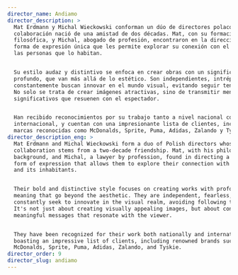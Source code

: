 ```yaml
---
director_name: Andiamo
director_description: >
  Mat Erdmann y Michal Wieckowski conforman un dúo de directores polacos cuya
  colaboración nació de una amistad de dos décadas. Mat, con su formación
  filosófica, y Michal, abogado de profesión, encontraron en la dirección una
  forma de expresión única que les permite explorar su conexión con el mundo y
  las personas que lo habitan.


  Su estilo audaz y distintivo se enfoca en crear obras con un significado
  profundo, que van más allá de lo estético. Son independientes, intrépidos y
  constantemente buscan innovar en el mundo visual, evitando seguir tendencias.
  No solo se trata de crear imágenes atractivas, sino de transmitir mensajes
  significativos que resuenen con el espectador.


  Han recibido reconocimientos por su trabajo tanto a nivel nacional como
  internacional, y cuentan con una impresionante lista de clientes, incluyendo
  marcas reconocidas como McDonalds, Sprite, Puma, Adidas, Zalando y Tyskie.
director_description_eng: >
  Mat Erdmann and Michal Wieckowski form a duo of Polish directors whose
  collaboration stems from a two-decade friendship. Mat, with his philosophical
  background, and Michal, a lawyer by profession, found in directing a unique
  form of expression that allows them to explore their connection with the world
  and its inhabitants.


  Their bold and distinctive style focuses on creating works with profound
  meaning that go beyond the aesthetic. They are independent, fearless, and
  constantly seek to innovate in the visual realm, avoiding following trends.
  It's not just about creating visually appealing images, but about conveying
  meaningful messages that resonate with the viewer.


  They have been recognized for their work both nationally and internationally,
  boasting an impressive list of clients, including renowned brands such as
  McDonalds, Sprite, Puma, Adidas, Zalando, and Tyskie.
director_order: 9
director_slug: andiamo
---
```


